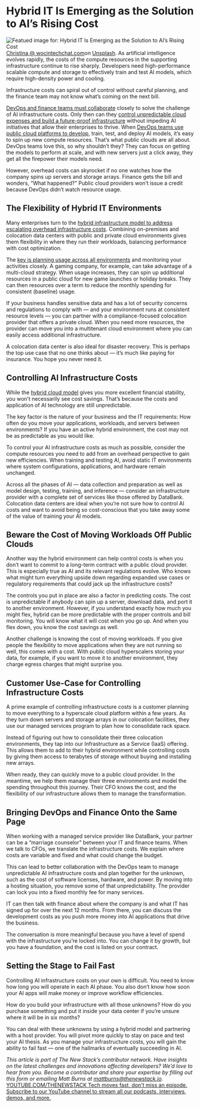 # Hybrid IT Is Emerging as the Solution to AI’s Rising Cost
![Featued image for: Hybrid IT Is Emerging as the Solution to AI’s Rising Cost](https://cdn.thenewstack.io/media/2024/12/014b7512-christina-wocintechchat-com-6dv3pe-jnsg-unsplash-1024x684.jpg)
[Christina @ wocintechchat.com](https://unsplash.com/@wocintechchat?utm_content=creditCopyText&utm_medium=referral&utm_source=unsplash)on
[Unsplash](https://unsplash.com/photos/shallow-focus-photo-of-person-using-macbook-6Dv3pe-JnSg?utm_content=creditCopyText&utm_medium=referral&utm_source=unsplash).
As artificial intelligence evolves rapidly, the costs of the compute resources in the supporting infrastructure continue to rise sharply. Developers need high-performance scalable compute and storage to effectively train and test AI models, which require high-density power and cooling.

Infrastructure costs can spiral out of control without careful planning, and the finance team may not know what’s coming on the next bill.

[DevOps and finance teams must collaborate](https://thenewstack.io/engineers-must-become-agile-collaboration-ninjas/) closely to solve the challenge of AI infrastructure costs. Only then can they [control unpredictable cloud expenses and build a future-proof infrastructure](https://thenewstack.io/chaos-under-control-addressing-cloud-infrastructure-drift/) without impeding AI initiatives that allow their enterprises to thrive.
When [DevOps teams use public cloud platforms to develop](https://thenewstack.io/building-an-effective-internal-developer-platform/), train, test, and deploy AI models, it’s easy to spin up new compute resources. That’s what public clouds are all about. DevOps teams love this, so why shouldn’t they? They can focus on getting the models to perform at scale, and with new servers just a click away, they get all the firepower their models need.

However, overhead costs can skyrocket if no one watches how the company spins up servers and storage arrays. Finance gets the bill and wonders, “What happened?” Public cloud providers won’t issue a credit because DevOps didn’t watch resource usage.

## The Flexibility of Hybrid IT Environments
Many enterprises turn to the [hybrid infrastructure model to address escalating overhead infrastructure costs](https://thenewstack.io/forget-all-cloud-or-all-on-prem-embrace-hybrid-for-agility-and-cost-savings/). Combining on-premises and colocation data centers with public and private cloud environments gives them flexibility in where they run their workloads, balancing performance with cost optimization.

The [key is planning usage across all environments](https://thenewstack.io/how-to-go-about-setting-up-a-hybrid-cloud-environment/) and monitoring your activities closely. A gaming company, for example, can take advantage of a multi-cloud strategy. When usage increases, they can spin up additional resources in a public cloud for new game launches or holiday breaks. They can then resources over a term to reduce the monthly spending for consistent (baseline) usage.

If your business handles sensitive data and has a lot of security concerns and regulations to comply with — and your environment runs at consistent resource levels — you can partner with a compliance-focused colocation provider that offers a private cloud. When you need more resources, the provider can move you into a multitenant cloud environment where you can easily access additional infrastructure.

A colocation data center is also ideal for disaster recovery. This is perhaps the top use case that no one thinks about — it’s much like paying for insurance. You hope you never need it.

## Controlling AI Infrastructure Costs
While the [hybrid cloud model](https://thenewstack.io/use-a-finops-model-to-control-hybrid-cloud-costs/) gives you more excellent financial stability, you won’t necessarily see cost savings. That’s because the costs and application of AI technology are still unpredictable.

The key factor is the nature of your business and the IT requirements: How often do you move your applications, workloads, and servers between environments? If you have an active hybrid environment, the cost may not be as predictable as you would like.

To control your AI infrastructure costs as much as possible, consider the compute resources you need to add from an overhead perspective to gain new efficiencies. When training and testing AI, avoid static IT environments where system configurations, applications, and hardware remain unchanged.

Across all the phases of AI — data collection and preparation as well as model design, testing, training, and inference — consider an infrastructure provider with a complete set of services like those offered by DataBank. Colocation data centers are ideal when you’re not sure how to control AI costs and want to avoid being so cost-conscious that you take away some of the value of training your AI models.

## Beware the Cost of Moving Workloads Off Public Clouds
Another way the hybrid environment can help control costs is when you don’t want to commit to a long-term contract with a public cloud provider. This is especially true as AI and its relevant regulations evolve. Who knows what might turn everything upside down regarding expanded use cases or regulatory requirements that could jack up the infrastructure costs?

The controls you put in place are also a factor in predicting costs. The cost is unpredictable if anybody can spin up a server, download data, and port it to another environment. However, if you understand exactly how much you might flex, hybrid can be more predictable with the proper controls and bill monitoring. You will know what it will cost when you go up. And when you flex down, you know the cost savings as well.

Another challenge is knowing the cost of moving workloads. If you give people the flexibility to move applications when they are not running so well, this comes with a cost. With public cloud hyperscalers storing your data, for example, if you want to move it to another environment, they charge egress charges that might surprise you.

## Customer Use-Case for Controlling Infrastructure Costs
A prime example of controlling infrastructure costs is a customer planning to move everything to a hyperscale cloud platform within a few years. As they turn down servers and storage arrays in our colocation facilities, they use our managed services program to plan how to consolidate rack space.

Instead of figuring out how to consolidate their three colocation environments, they tap into our Infrastructure as a Service (IaaS) offering. This allows them to add to their hybrid environment while controlling costs by giving them access to terabytes of storage without buying and installing new arrays.

When ready, they can quickly move to a public cloud provider. In the meantime, we help them manage their three environments and model the spending throughout this journey. Their CFO knows the cost, and the flexibility of our infrastructure allows them to manage the transformation.

## Bringing DevOps and Finance Onto the Same Page
When working with a managed service provider like DataBank, your partner can be a “marriage counselor” between your IT and finance teams. When we talk to CFOs, we translate the infrastructure costs. We explain where costs are variable and fixed and what could change the budget.

This can lead to better collaboration with the DevOps team to manage unpredictable AI infrastructure costs and plan together for the unknown, such as the cost of software licenses, hardware, and power. By moving into a hosting situation, you remove some of that unpredictability. The provider can lock you into a fixed monthly fee for many services.

IT can then talk with finance about where the company is and what IT has signed up for over the next 12 months. From there, you can discuss the development costs as you push more money into AI applications that drive the business.

The conversation is more meaningful because you have a level of spend with the infrastructure you’re locked into. You can change it by growth, but you have a foundation, and the cost is listed on your contract.

## Setting the Stage to Fail Fast
Controlling AI infrastructure costs on your own is difficult. You need to know how long you will operate in each AI phase. You also don’t know how soon your AI apps will make money or improve workflow efficiencies.

How do you build your infrastructure with all those unknowns? How do you purchase something and put it inside your data center if you’re unsure where it will be in six months?

You can deal with these unknowns by using a hybrid model and partnering with a host provider. You will pivot more quickly to stay on pace and test your AI thesis. As you manage your infrastructure costs, you will gain the ability to fail fast — one of the hallmarks of eventually succeeding in AI.

*This article is part of The New Stack’s contributor network. Have insights on the latest challenges and innovations affecting developers? We’d love to hear from you. Become a contributor and share your expertise by filling out this form or emailing Matt Burns at mattburns@thenewstack.io.*
[
YOUTUBE.COM/THENEWSTACK
Tech moves fast, don't miss an episode. Subscribe to our YouTube
channel to stream all our podcasts, interviews, demos, and more.
](https://youtube.com/thenewstack?sub_confirmation=1)